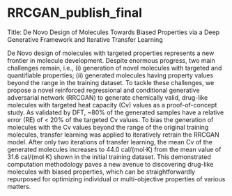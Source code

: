 # RRCGAN_publish_final
Title: 
De Novo Design of Molecules Towards Biased Properties via a Deep Generative Framework and Iterative Transfer Learning

De Novo design of molecules with targeted properties represents a new frontier in molecule development. Despite enormous progress, two main challenges remain, i.e., (i) generation of novel molecules with targeted and quantifiable properties; (ii) generated molecules having property values beyond the range in the training dataset. To tackle these challenges, we propose a novel reinforced regressional and conditional generative adversarial network (RRCGAN) to generate chemically valid, drug-like molecules with targeted heat capacity (Cv) values as a proof-of-concept study. As validated by DFT, ~80% of the generated samples have a relative error (RE) of < 20% of the targeted Cv values. To bias the generation of molecules with the Cv values beyond the range of the original training molecules, transfer learning was applied to iteratively retrain the RRCGAN model. After only two iterations of transfer learning, the mean Cv of the generated molecules increases to 44.0 cal/(mol·K) from the mean value of 31.6 cal/(mol·K) shown in the initial training dataset. This demonstrated computation methodology paves a new avenue to discovering drug-like molecules with biased properties, which can be straightforwardly repurposed for optimizing individual or multi-objective properties of various matters. 
